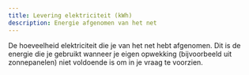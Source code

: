 ```yaml
---
title: Levering elektriciteit (kWh) 
description: Energie afgenomen van het net
---
```


De hoeveelheid elektriciteit die je van het net hebt afgenomen. Dit is de energie die je gebruikt wanneer je eigen opwekking (bijvoorbeeld uit zonnepanelen) niet voldoende is om in je vraag te voorzien.
